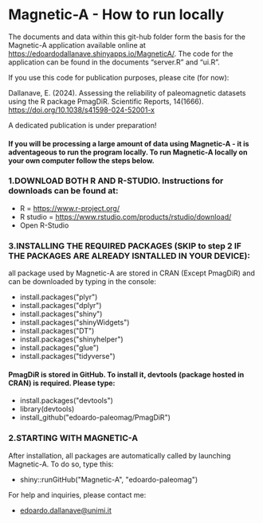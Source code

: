 # Magnetic-A - How to run locally

The documents and data within this git-hub folder form the basis for the Magnetic-A application available online at https://edoardodallanave.shinyapps.io/MagneticA/. The code for the application can be found in the documents “server.R” and “ui.R”. 

If you use this code for publication purposes, please cite (for now):

Dallanave, E. (2024). Assessing the reliability of paleomagnetic datasets using the R package PmagDiR. Scientific Reports, 14(1666). https://doi.org/10.1038/s41598-024-52001-x

A dedicated publication is under preparation!

#### If you will be processing a large amount of data using Magnetic-A - it is adventageous to run the program locally. To run Magnetic-A locally on your own computer follow the steps below.

### 1.DOWNLOAD BOTH R AND R-STUDIO. Instructions for downloads can be found at:
* R = https://www.r-project.org/
* R studio = https://www.rstudio.com/products/rstudio/download/
* Open R-Studio

### 3.INSTALLING THE REQUIRED PACKAGES (SKIP to step 2 IF THE PACKAGES ARE ALREADY ISNTALLED IN YOUR DEVICE): 
all package used by Magnetic-A are stored in CRAN (Except PmagDiR) and can be downloaded by typing in the console:

* install.packages("plyr")
* install.packages("dplyr")
* install.packages("shiny")
* install.packages("shinyWidgets")
* install.packages("DT")
* install.packages("shinyhelper")
* install.packages("glue")
* install.packages("tidyverse")
  
#### PmagDiR is stored in GitHub. To install it, devtools (package hosted in CRAN) is required. Please type:

* install.packages("devtools")
* library(devtools)
* install_github("edoardo-paleomag/PmagDiR")

### 2.STARTING WITH MAGNETIC-A

After installation, all packages are automatically called by launching Magnetic-A. To do so, type this:

* shiny::runGitHub("Magnetic-A", "edoardo-paleomag")

For help and inquiries, please contact me: 

* edoardo.dallanave@unimi.it


